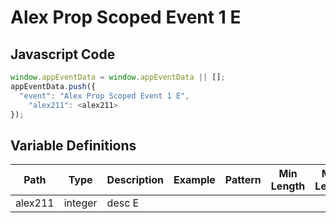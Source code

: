 # Alex Prop Scoped Event 1 E

### 

## Javascript Code
```js
window.appEventData = window.appEventData || [];
appEventData.push({
  "event": "Alex Prop Scoped Event 1 E",
    "alex211": <alex211>
});
```

## Variable Definitions

|Path|Type|Description|Example|Pattern|Min Length|Max Length|Minimum|Maximum|Multiple Of|
| --- | --- | --- | --- | --- | --- | --- | --- | --- | --- |
|alex211|integer|desc E||||||||




